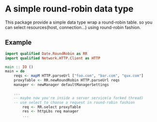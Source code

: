 # A simple round-robin data type

This package provide a simple data type wrap a round-robin table. so you can select resources(host, connection...) using round-robin fashion.

## Example

```haskell
import qualified Date.RoundRobin as RR
import qualified Network.HTTP.Client as HTTP

main :: IO ()
main = do
    reqs <- mapM HTTP.parseUrl ["foo.com", "bar.com", "qux.com"]
    proxyTable <- RR.newRoundRobin HTTP.parseUrl reqs
    manager <- newManager defaultManagerSettings

    ...
    -- maybe now you're inside a server service(a forked thread)
    -- use select to choose a request in round-robin fashion
        req <- RR.select proxyTable
        res <- httpLbs req manager
        ...
```
